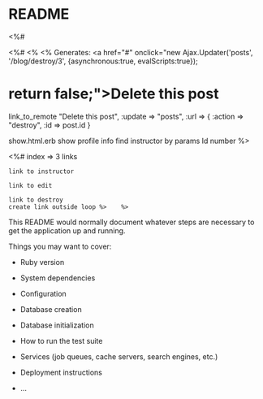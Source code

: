 # README
<%# 

<%# 
<%
  <%  Generates: <a href="#" onclick="new Ajax.Updater('posts', '/blog/destroy/3', {asynchronous:true, evalScripts:true});
  #            return false;">Delete this post</a>
  link_to_remote "Delete this post", :update => "posts",
    :url => { :action => "destroy", :id => post.id }

show.html.erb show profile info 
find instructor by params Id number
 %>

<%# index => 
    3 links

    link to instructor

    link to edit

    link to destroy
    create link outside loop %>    %>

This README would normally document whatever steps are necessary to get the
application up and running.

Things you may want to cover:

* Ruby version

* System dependencies

* Configuration

* Database creation

* Database initialization

* How to run the test suite

* Services (job queues, cache servers, search engines, etc.)

* Deployment instructions

* ...
